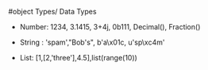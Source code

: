 #object Types/ Data Types

- Number: 1234, 3.1415, 3+4j, 0b111, Decimal(), Fraction()

- String : 'spam',"Bob's", b'a\x01c, u'sp\xc4m'

- List: [1,[2,'three'],4.5],list(range(10))
